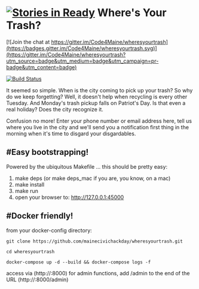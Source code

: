 [![Stories in Ready](https://badge.waffle.io/mainecivichackday/wheresyourtrash.png?label=ready&title=Ready)](https://waffle.io/mainecivichackday/wheresyourtrash)
Where's Your Trash?
===================

[![Join the chat at https://gitter.im/Code4Maine/wheresyourtrash](https://badges.gitter.im/Code4Maine/wheresyourtrash.svg)](https://gitter.im/Code4Maine/wheresyourtrash?utm_source=badge&utm_medium=badge&utm_campaign=pr-badge&utm_content=badge)

[![Build
Status](https://travis-ci.org/Code4Maine/wheresyourtrash.svg?branch=master)](https://travis-ci.org/Code4Maine/wheresyourtrash)

It seemed so simple. When is the city coming to pick up your trash? So why
do we keep forgetting? Well, it doesn't help when recycling is every other
Tuesday. And Monday's trash pickup falls on Patriot's Day. Is that even a real
holiday? Does the city recognize it.

Confusion no more! Enter your phone number or email address here, tell us where
you live in the city and we'll send you a notification first thing in the
morning when it's time to disgard your disgardables.

#Easy bootstrapping!
-------------------

Powered by the ubiquitous Makefile ... this should be pretty easy:

1. make deps (or make deps_mac if you are, you know, on a mac)
2. make install
3. make run
4. open your browser to: http://127.0.0.1:45000

#Docker friendly!
-------------------

from your docker-config directory:

`git clone https://github.com/mainecivichackday/wheresyourtrash.git`

`cd wheresyourtrash`

`docker-compose up -d --build && docker-compose logs -f`

access via (http://<hostname>:8000)
for admin functions, add /admin to the end of the URL (http://<hostname>:8000/admin)
